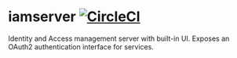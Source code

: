 # iamserver [![CircleCI](https://circleci.com/gh/danesparza/iamserver.svg?style=shield)](https://circleci.com/gh/danesparza/iamserver)
Identity and Access management server with built-in UI.  Exposes an OAuth2 authentication interface for services.
